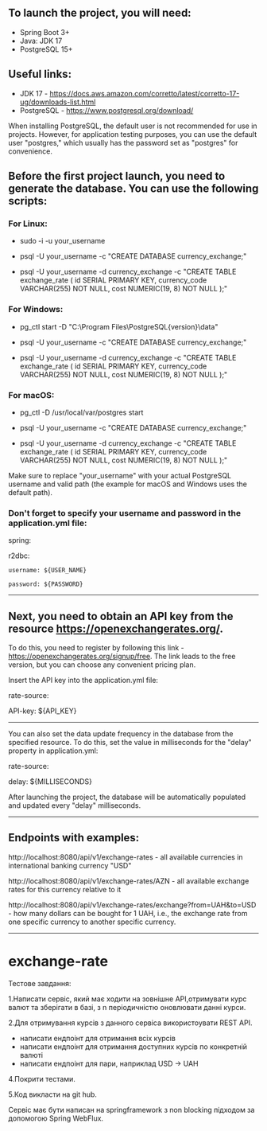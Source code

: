 ## To launch the project, you will need:
* Spring Boot 3+
* Java: JDK 17
* PostgreSQL 15+

## Useful links:
* JDK 17 - https://docs.aws.amazon.com/corretto/latest/corretto-17-ug/downloads-list.html
* PostgreSQL - https://www.postgresql.org/download/

When installing PostgreSQL, the default user is not recommended for use in projects. However, for application testing purposes, you can use the default user "postgres," which usually has the password set as "postgres" for convenience.

## Before the first project launch, you need to generate the database. You can use the following scripts:

### For Linux:

* sudo -i -u your_username

* psql -U your_username -c "CREATE DATABASE currency_exchange;"

 * psql -U your_username -d currency_exchange -c "CREATE TABLE exchange_rate (
  id SERIAL PRIMARY KEY,
  currency_code VARCHAR(255) NOT NULL,
  cost NUMERIC(19, 8) NOT NULL
);"

### For Windows:

* pg_ctl start -D "C:\Program Files\PostgreSQL\{version}\data"

* psql -U your_username -c "CREATE DATABASE currency_exchange;"

 * psql -U your_username -d currency_exchange -c "CREATE TABLE exchange_rate (
  id SERIAL PRIMARY KEY,
  currency_code VARCHAR(255) NOT NULL,
  cost NUMERIC(19, 8) NOT NULL
);"

### For macOS: 

* pg_ctl -D /usr/local/var/postgres start

* psql -U your_username -c "CREATE DATABASE currency_exchange;"

* psql -U your_username -d currency_exchange -c "CREATE TABLE exchange_rate (
  id SERIAL PRIMARY KEY,
  currency_code VARCHAR(255) NOT NULL,
  cost NUMERIC(19, 8) NOT NULL
);"

Make sure to replace "your_username" with your actual PostgreSQL username and valid path (the example for macOS and Windows uses the default path).


### Don't forget to specify your username and password in the application.yml file:

spring:

  r2dbc:

    username: ${USER_NAME}

    password: ${PASSWORD}

***********************************************************************************************************************

## Next, you need to obtain an API key from the resource https://openexchangerates.org/.
To do this, you need to register by following this link - https://openexchangerates.org/signup/free. The link leads to the free version, but you can choose any convenient pricing plan.

Insert the API key into the application.yml file:

rate-source:

  API-key: ${API_KEY}
***********************************************************************************************************************

You can also set the data update frequency in the database from the specified resource.
To do this, set the value in milliseconds for the "delay" property in application.yml:

rate-source:

  delay: ${MILLISECONDS}

After launching the project, the database will be automatically populated and updated every "delay" milliseconds.

***********************************************************************************************************************
## Endpoints with examples:

http://localhost:8080/api/v1/exchange-rates - all available currencies in international banking currency "USD"

http://localhost:8080/api/v1/exchange-rates/AZN - all available exchange rates for this currency relative to it

http://localhost:8080/api/v1/exchange-rates/exchange?from=UAH&to=USD - how many dollars can be bought for 1 UAH, i.e., the exchange rate from one specific currency to another specific currency.
***********************************************************************************************************************

# exchange-rate
Тестове завдання:

1.Написати сервіс, який має ходити на зовнішне API,отримувати курс валют та зберігати в базі, з n періодичністю оновлювати данні курси.

2.Для отримування курсів з данного сервіса використоувати REST API.

 - написати ендпоінт для отримання всіх курсів
 - написати ендпоінт для отримання доступних курсів по конкретній валюті
 - написати ендпоінт для пари, наприклад USD -> UAH

4.Покрити тестами. 

5.Код викласти на git hub.

Сервіс має бути написан на springframework з non blocking підходом
за допомогою Spring WebFlux.

